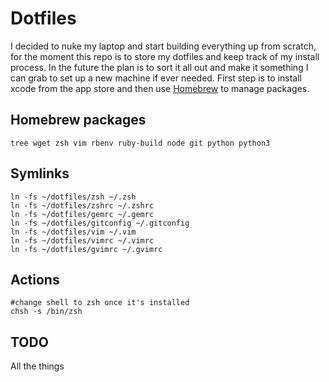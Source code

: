 # Dotfiles
I decided to nuke my laptop and start building everything up from scratch, for the moment this repo is to store my dotfiles and keep track of my install process. In the future the plan is to sort it all out and make it something I can grab to set up a new machine if ever needed.
First step is to install xcode from the app store and then use [Homebrew](http://brew.sh) to manage packages.

## Homebrew packages
    tree wget zsh vim rbenv ruby-build node git python python3

## Symlinks
    ln -fs ~/dotfiles/zsh ~/.zsh
    ln -fs ~/dotfiles/zshrc ~/.zshrc
    ln -fs ~/dotfiles/gemrc ~/.gemrc
    ln -fs ~/dotfiles/gitconfig ~/.gitconfig
    ln -fs ~/dotfiles/vim ~/.vim
    ln -fs ~/dotfiles/vimrc ~/.vimrc
    ln -fs ~/dotfiles/gvimrc ~/.gvimrc

## Actions
    #change shell to zsh once it's installed
    chsh -s /bin/zsh

## TODO
All the things
